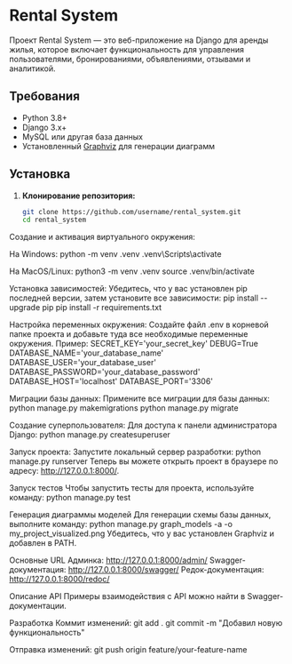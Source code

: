 # Rental System

Проект Rental System — это веб-приложение на Django для аренды жилья, которое включает функциональность для управления пользователями, бронированиями, объявлениями, отзывами и аналитикой.

## Требования

- Python 3.8+
- Django 3.x+
- MySQL или другая база данных
- Установленный [Graphviz](https://graphviz.org/download/) для генерации диаграмм

## Установка

1. **Клонирование репозитория:**

   ```bash
   git clone https://github.com/username/rental_system.git
   cd rental_system

Создание и активация виртуального окружения:

На Windows:
python -m venv .venv
.venv\Scripts\activate

На MacOS/Linux:
python3 -m venv .venv
source .venv/bin/activate


Установка зависимостей:
Убедитесь, что у вас установлен pip последней версии, затем установите все зависимости:
pip install --upgrade pip
pip install -r requirements.txt


Настройка переменных окружения:
Создайте файл .env в корневой папке проекта и добавьте туда все необходимые переменные окружения. Пример:
SECRET_KEY='your_secret_key'
DEBUG=True
DATABASE_NAME='your_database_name'
DATABASE_USER='your_database_user'
DATABASE_PASSWORD='your_database_password'
DATABASE_HOST='localhost'
DATABASE_PORT='3306'


Миграции базы данных:
Примените все миграции для базы данных:
python manage.py makemigrations
python manage.py migrate


Создание суперпользователя:
Для доступа к панели администратора Django:
python manage.py createsuperuser


Запуск проекта:
Запустите локальный сервер разработки:
python manage.py runserver
Теперь вы можете открыть проект в браузере по адресу: http://127.0.0.1:8000/.

Запуск тестов
Чтобы запустить тесты для проекта, используйте команду:
python manage.py test


Генерация диаграммы моделей
Для генерации схемы базы данных, выполните команду:
python manage.py graph_models -a -o my_project_visualized.png
Убедитесь, что у вас установлен Graphviz и добавлен в PATH.

Основные URL
Админка: http://127.0.0.1:8000/admin/
Swagger-документация: http://127.0.0.1:8000/swagger/
Редок-документация: http://127.0.0.1:8000/redoc/

Описание API
Примеры взаимодействия с API можно найти в Swagger-документации.

Разработка
Коммит изменений:
git add .
git commit -m "Добавил новую функциональность"

Отправка изменений:
git push origin feature/your-feature-name




